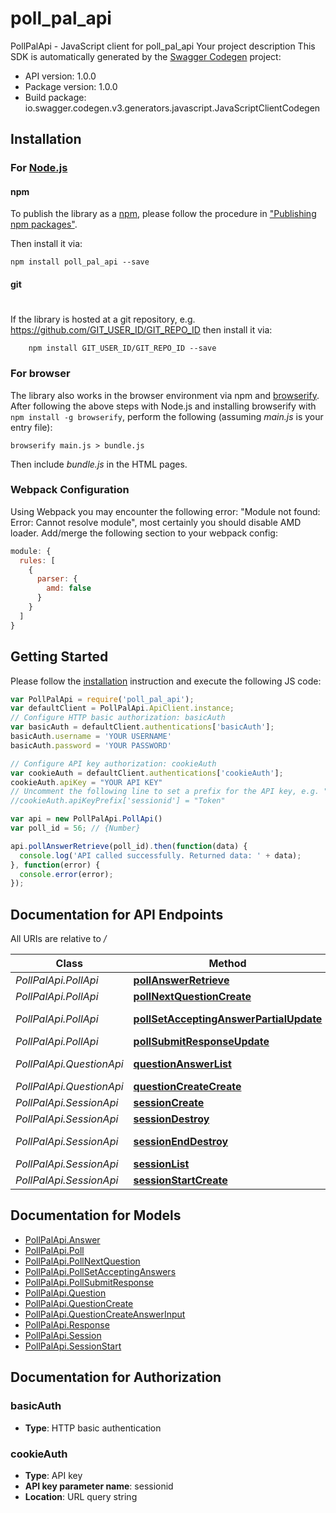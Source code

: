 # poll_pal_api

PollPalApi - JavaScript client for poll_pal_api
Your project description
This SDK is automatically generated by the [Swagger Codegen](https://github.com/swagger-api/swagger-codegen) project:

- API version: 1.0.0
- Package version: 1.0.0
- Build package: io.swagger.codegen.v3.generators.javascript.JavaScriptClientCodegen

## Installation

### For [Node.js](https://nodejs.org/)

#### npm

To publish the library as a [npm](https://www.npmjs.com/),
please follow the procedure in ["Publishing npm packages"](https://docs.npmjs.com/getting-started/publishing-npm-packages).

Then install it via:

```shell
npm install poll_pal_api --save
```

#### git
#
If the library is hosted at a git repository, e.g.
https://github.com/GIT_USER_ID/GIT_REPO_ID
then install it via:

```shell
    npm install GIT_USER_ID/GIT_REPO_ID --save
```

### For browser

The library also works in the browser environment via npm and [browserify](http://browserify.org/). After following
the above steps with Node.js and installing browserify with `npm install -g browserify`,
perform the following (assuming *main.js* is your entry file):

```shell
browserify main.js > bundle.js
```

Then include *bundle.js* in the HTML pages.

### Webpack Configuration

Using Webpack you may encounter the following error: "Module not found: Error:
Cannot resolve module", most certainly you should disable AMD loader. Add/merge
the following section to your webpack config:

```javascript
module: {
  rules: [
    {
      parser: {
        amd: false
      }
    }
  ]
}
```

## Getting Started

Please follow the [installation](#installation) instruction and execute the following JS code:

```javascript
var PollPalApi = require('poll_pal_api');
var defaultClient = PollPalApi.ApiClient.instance;
// Configure HTTP basic authorization: basicAuth
var basicAuth = defaultClient.authentications['basicAuth'];
basicAuth.username = 'YOUR USERNAME'
basicAuth.password = 'YOUR PASSWORD'

// Configure API key authorization: cookieAuth
var cookieAuth = defaultClient.authentications['cookieAuth'];
cookieAuth.apiKey = "YOUR API KEY"
// Uncomment the following line to set a prefix for the API key, e.g. "Token" (defaults to null)
//cookieAuth.apiKeyPrefix['sessionid'] = "Token"

var api = new PollPalApi.PollApi()
var poll_id = 56; // {Number} 

api.pollAnswerRetrieve(poll_id).then(function(data) {
  console.log('API called successfully. Returned data: ' + data);
}, function(error) {
  console.error(error);
});

```

## Documentation for API Endpoints

All URIs are relative to */*

Class | Method | HTTP request | Description
------------ | ------------- | ------------- | -------------
*PollPalApi.PollApi* | [**pollAnswerRetrieve**](docs/PollApi.md#pollAnswerRetrieve) | **GET** /api/poll/{poll_id}/answer | 
*PollPalApi.PollApi* | [**pollNextQuestionCreate**](docs/PollApi.md#pollNextQuestionCreate) | **POST** /api/poll/next-question | 
*PollPalApi.PollApi* | [**pollSetAcceptingAnswerPartialUpdate**](docs/PollApi.md#pollSetAcceptingAnswerPartialUpdate) | **PATCH** /api/poll/set-accepting-answer | 
*PollPalApi.PollApi* | [**pollSubmitResponseUpdate**](docs/PollApi.md#pollSubmitResponseUpdate) | **PUT** /api/poll/submit-response | 
*PollPalApi.QuestionApi* | [**questionAnswerList**](docs/QuestionApi.md#questionAnswerList) | **GET** /api/question/{question_id}/answer | 
*PollPalApi.QuestionApi* | [**questionCreateCreate**](docs/QuestionApi.md#questionCreateCreate) | **POST** /api/question/create | 
*PollPalApi.SessionApi* | [**sessionCreate**](docs/SessionApi.md#sessionCreate) | **POST** /api/session/ | 
*PollPalApi.SessionApi* | [**sessionDestroy**](docs/SessionApi.md#sessionDestroy) | **DELETE** /api/session/{id} | 
*PollPalApi.SessionApi* | [**sessionEndDestroy**](docs/SessionApi.md#sessionEndDestroy) | **DELETE** /api/session/{session_id}/end | 
*PollPalApi.SessionApi* | [**sessionList**](docs/SessionApi.md#sessionList) | **GET** /api/session/ | 
*PollPalApi.SessionApi* | [**sessionStartCreate**](docs/SessionApi.md#sessionStartCreate) | **POST** /api/session/start | 

## Documentation for Models

 - [PollPalApi.Answer](docs/Answer.md)
 - [PollPalApi.Poll](docs/Poll.md)
 - [PollPalApi.PollNextQuestion](docs/PollNextQuestion.md)
 - [PollPalApi.PollSetAcceptingAnswers](docs/PollSetAcceptingAnswers.md)
 - [PollPalApi.PollSubmitResponse](docs/PollSubmitResponse.md)
 - [PollPalApi.Question](docs/Question.md)
 - [PollPalApi.QuestionCreate](docs/QuestionCreate.md)
 - [PollPalApi.QuestionCreateAnswerInput](docs/QuestionCreateAnswerInput.md)
 - [PollPalApi.Response](docs/Response.md)
 - [PollPalApi.Session](docs/Session.md)
 - [PollPalApi.SessionStart](docs/SessionStart.md)

## Documentation for Authorization


### basicAuth

- **Type**: HTTP basic authentication

### cookieAuth

- **Type**: API key
- **API key parameter name**: sessionid
- **Location**: URL query string

